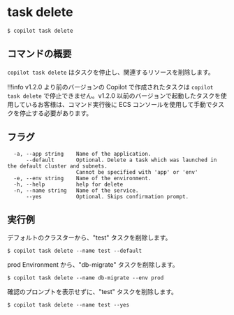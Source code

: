 # task delete
```
$ copilot task delete
```

## コマンドの概要
`copilot task delete` はタスクを停止し、関連するリソースを削除します。


!!!info
    v1.2.0 より前のバージョンの Copilot で作成されたタスクは `copilot task delete` で停止できません。v1.2.0 以前のバージョンで起動したタスクを使用しているお客様は、コマンド実行後に ECS コンソールを使用して手動でタスクを停止する必要があります。

## フラグ
```
  -a, --app string    Name of the application.
      --default       Optional. Delete a task which was launched in the default cluster and subnets.
                      Cannot be specified with 'app' or 'env'
  -e, --env string    Name of the environment.
  -h, --help          help for delete
  -n, --name string   Name of the service.
      --yes           Optional. Skips confirmation prompt.
```
## 実行例
デフォルトのクラスターから、"test" タスクを削除します。
```
$ copilot task delete --name test --default
```

prod Environment から、"db-migrate" タスクを削除します。
```
$ copilot task delete --name db-migrate --env prod
```

確認のプロンプトを表示せずに、"test" タスクを削除します。
```
$ copilot task delete --name test --yes
```

